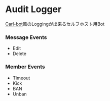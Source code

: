 # Audit Logger
[Carl-bot](https://carl.gg/)風のLoggingが出来るセルフホスト用Bot

### Message Events
- Edit
- Delete

### Member Events
- Timeout
- Kick
- BAN
- Unban
